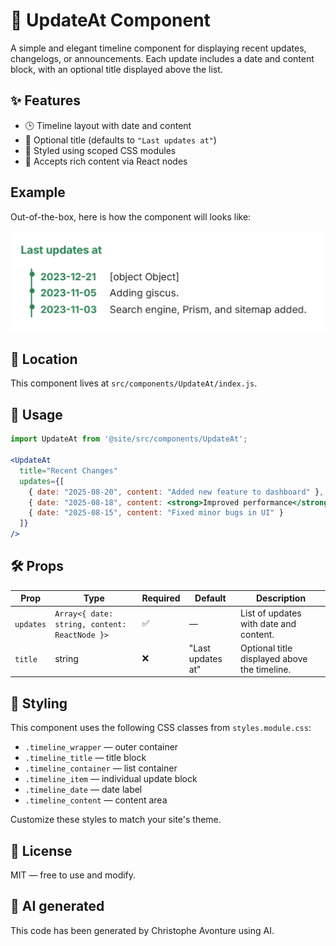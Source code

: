 # 📢 UpdateAt Component

A simple and elegant timeline component for displaying recent updates, changelogs, or announcements. Each update includes a date and content block, with an optional title displayed above the list.

## ✨ Features

* 🕒 Timeline layout with date and content
* 📝 Optional title (defaults to `"Last updates at"`)
* 🎨 Styled using scoped CSS modules
* 🧠 Accepts rich content via React nodes

## Example

Out-of-the-box, here is how the component will looks like:

![Example](sample.png)

## 📁 Location

This component lives at `src/components/UpdateAt/index.js`.

## 🚀 Usage

```jsx
import UpdateAt from '@site/src/components/UpdateAt';

<UpdateAt
  title="Recent Changes"
  updates={[
    { date: "2025-08-20", content: "Added new feature to dashboard" },
    { date: "2025-08-18", content: <strong>Improved performance</strong> },
    { date: "2025-08-15", content: "Fixed minor bugs in UI" }
  ]}
/>
```

## 🛠 Props

| Prop | Type | Required | Default | Description |
| --- | --- | --- | --- | --- |
| `updates` | `Array<{ date: string, content: ReactNode }>` | ✅ | — | List of updates with date and content. |
| `title` | string | ❌ | "Last updates at" | Optional title displayed above the timeline. |

## 🎨 Styling

This component uses the following CSS classes from `styles.module.css`:

* `.timeline_wrapper` — outer container
* `.timeline_title` — title block
* `.timeline_container` — list container
* `.timeline_item` — individual update block
* `.timeline_date` — date label
* `.timeline_content` — content area

Customize these styles to match your site's theme.

## 📄 License

MIT — free to use and modify.

## 💬 AI generated

This code has been generated by Christophe Avonture using AI.

